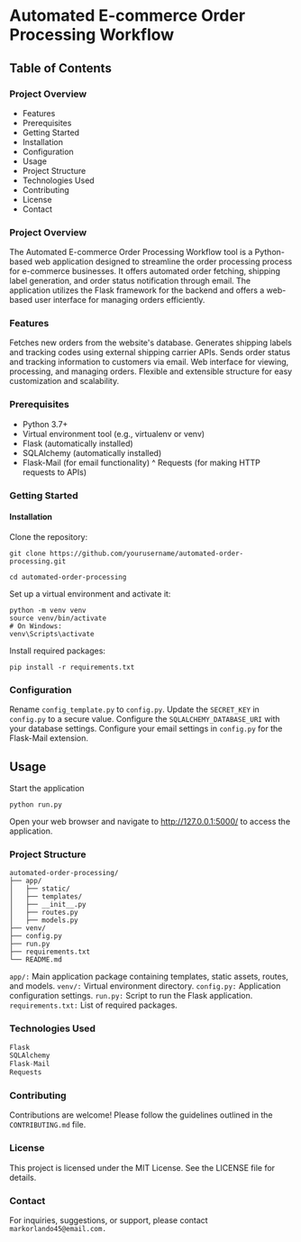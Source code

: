 # Automated E-commerce Order Processing Workflow

## Table of Contents

### Project Overview

* Features
* Prerequisites
* Getting Started
* Installation
* Configuration
* Usage
* Project Structure
* Technologies Used
* Contributing
* License
* Contact

### Project Overview
The Automated E-commerce Order Processing Workflow tool is a Python-based web application designed to streamline the order processing process for e-commerce businesses. It offers automated order fetching, shipping label generation, and order status notification through email. The application utilizes the Flask framework for the backend and offers a web-based user interface for managing orders efficiently.

### Features
Fetches new orders from the website's database.
Generates shipping labels and tracking codes using external shipping carrier APIs.
Sends order status and tracking information to customers via email.
Web interface for viewing, processing, and managing orders.
Flexible and extensible structure for easy customization and scalability.
### Prerequisites
* Python 3.7+ 
* Virtual environment tool (e.g., virtualenv or venv)
* Flask (automatically installed)
* SQLAlchemy (automatically installed)
* Flask-Mail (for email functionality)
^ Requests (for making HTTP requests to APIs)

### Getting Started
#### Installation
Clone the repository:

```
git clone https://github.com/yourusername/automated-order-processing.git

cd automated-order-processing
```

Set up a virtual environment and activate it:

```
python -m venv venv
source venv/bin/activate  
# On Windows: 
venv\Scripts\activate

```

Install required packages:

```
pip install -r requirements.txt
```

### Configuration
Rename ```config_template.py``` to ```config.py```.
Update the ```SECRET_KEY``` in ```config.py``` to a secure value.
Configure the ```SQLALCHEMY_DATABASE_URI``` with your database settings.
Configure your email settings in ```config.py``` for the Flask-Mail extension.

## Usage
Start the application


```python run.py```

Open your web browser and navigate to http://127.0.0.1:5000/ to access the application.

### Project Structure

```
automated-order-processing/
├── app/
│   ├── static/
│   ├── templates/
│   ├── __init__.py
│   ├── routes.py
│   ├── models.py
├── venv/
├── config.py
├── run.py
├── requirements.txt
└── README.md

```

```app/:``` Main application package containing templates, static assets, routes, and models.
```venv/:``` Virtual environment directory.
```config.py:``` Application configuration settings.
```run.py:``` Script to run the Flask application.
```requirements.txt:``` List of required packages.

### Technologies Used
```Python
Flask
SQLAlchemy
Flask-Mail
Requests
```

### Contributing
Contributions are welcome! Please follow the guidelines outlined in the ```CONTRIBUTING.md``` file.

### License
This project is licensed under the MIT License. See the LICENSE file for details.

### Contact
For inquiries, suggestions, or support, please contact ```markorlando45@email.com.```
